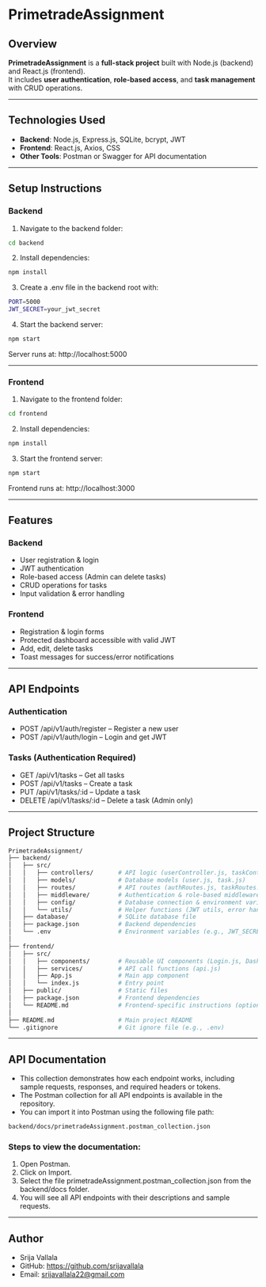 # PrimetradeAssignment

## Overview
**PrimetradeAssignment** is a **full-stack project** built with Node.js (backend) and React.js (frontend).  
It includes **user authentication**, **role-based access**, and **task management** with CRUD operations.  

---

## Technologies Used
- **Backend**: Node.js, Express.js, SQLite, bcrypt, JWT  
- **Frontend**: React.js, Axios, CSS  
- **Other Tools**: Postman or Swagger for API documentation  

---

## Setup Instructions

### Backend
1. Navigate to the backend folder:
```bash
cd backend
```
2. Install dependencies:
```bash
npm install
```
3. Create a .env file in the backend root with:
```bash
PORT=5000
JWT_SECRET=your_jwt_secret
```
4. Start the backend server:
```bash
npm start
```
Server runs at: http://localhost:5000

---

### Frontend

1. Navigate to the frontend folder:
```bash
cd frontend
```
2. Install dependencies:
```bash
npm install
```
3. Start the frontend server:
```bash
npm start
```
Frontend runs at: http://localhost:3000

---

## Features

### Backend

- User registration & login
- JWT authentication
- Role-based access (Admin can delete tasks)
- CRUD operations for tasks
- Input validation & error handling

### Frontend

- Registration & login forms
- Protected dashboard accessible with valid JWT
- Add, edit, delete tasks
- Toast messages for success/error notifications

---

## API Endpoints

### Authentication

- POST /api/v1/auth/register – Register a new user
- POST /api/v1/auth/login – Login and get JWT

### Tasks (Authentication Required)

- GET /api/v1/tasks – Get all tasks
- POST /api/v1/tasks – Create a task
- PUT /api/v1/tasks/:id – Update a task
- DELETE /api/v1/tasks/:id – Delete a task (Admin only)

---

## Project Structure

```bash
PrimetradeAssignment/
├── backend/
│   ├── src/
│   │   ├── controllers/       # API logic (userController.js, taskController.js)
│   │   ├── models/            # Database models (user.js, task.js)
│   │   ├── routes/            # API routes (authRoutes.js, taskRoutes.js)
│   │   ├── middleware/        # Authentication & role-based middleware
│   │   ├── config/            # Database connection & environment variables
│   │   └── utils/             # Helper functions (JWT utils, error handling)
│   ├── database/              # SQLite database file
│   ├── package.json           # Backend dependencies
│   └── .env                   # Environment variables (e.g., JWT_SECRET)
│
├── frontend/
│   ├── src/
│   │   ├── components/        # Reusable UI components (Login.js, Dashboard.js, TaskCard.js)
│   │   ├── services/          # API call functions (api.js)
│   │   ├── App.js             # Main app component
│   │   └── index.js           # Entry point
│   ├── public/                # Static files
│   ├── package.json           # Frontend dependencies
│   └── README.md              # Frontend-specific instructions (optional)
│
├── README.md                  # Main project README
└── .gitignore                 # Git ignore file (e.g., .env)
```
---

## API Documentation

- This collection demonstrates how each endpoint works, including sample requests, responses, and required headers or tokens.
- The Postman collection for all API endpoints is available in the repository.
- You can import it into Postman using the following file path:
```bash
backend/docs/primetradeAssignment.postman_collection.json
```
### Steps to view the documentation:

1. Open Postman.
2. Click on Import.
3. Select the file primetradeAssignment.postman_collection.json from the backend/docs folder.
4. You will see all API endpoints with their descriptions and sample requests.

---

## Author

- Srija Vallala
- GitHub: https://github.com/srijavallala
- Email: srijavallala22@gmail.com